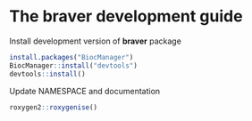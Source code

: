 # The braver development guide

Install development version of **braver** package

```R
install.packages("BiocManager")
BiocManager::install("devtools")
devtools::install()
```

Update NAMESPACE and documentation

```R
roxygen2::roxygenise()
```

